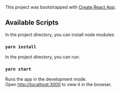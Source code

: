 This project was bootstrapped with [Create React App](https://github.com/facebook/create-react-app).

## Available Scripts
In the project directory, you can install node modules:

### `yarn install`

In the project directory, you can run:

### `yarn start`

Runs the app in the development mode.<br>
Open [http://localhost:3000](http://localhost:3000) to view it in the browser.